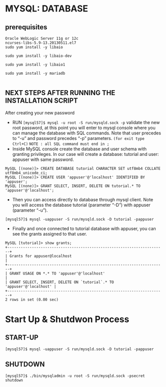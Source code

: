 # MYSQL: DATABASE

## prerequisites
```
Oracle WebLogic Server 11g or 12c
ncurses-libs-5.9-13.20130511.el7
sudo yum install -y libaio

sudo yum install -y libaio-dev

sudo yum install -y libaio1

sudo yum install -y mariadb


```
## NEXT STEPS AFTER RUNNING THE INSTALLATION SCRIPT
After creating your new password

* RUN  ```[mysql57]$ mysql -u root -S run/mysqld.sock -p```  validate the new root password, at this point you will enter to mysql console where you can manage the database with SQL commands. Note that user precedes to “-u” and password precedes “-p” parameters.
                                        ```(for exit type Ctrl+C)```
                                   ```NOTE : all SQL command must end in ;```
* Inside MySQL console create the database and user schema with granting privileges. In our case will create a database: tutorial and user: appuser with same password.
```
MySQL [(none)]> CREATE DATABASE tutorial CHARACTER SET utf8mb4 COLLATE utf8mb4_unicode_ci;
MySQL [(none)]> CREATE USER 'appuser'@'localhost' IDENTIFIED BY 'appuser';
MySQL [(none)]> GRANT SELECT, INSERT, DELETE ON tutorial.* TO 'appuser'@'localhost';
```

* Then you can access directly to database through mysql client. Note you will access the database tutorial (parameter “-D”) with  appuser (parameter “-u”).
```
[mysql57]$ mysql -uappuser -S run/mysqld.sock -D tutorial -pappuser
```

* Finally and once connected to tutorial database with appuser, you can see the grants assigned to that user.
```
MySQL [tutorial]> show grants;
+-----------------------------------------------------------------------+
| Grants for appuser@localhost                                          |
+-----------------------------------------------------------------------+
| GRANT USAGE ON *.* TO 'appuser'@'localhost'                           |
| GRANT SELECT, INSERT, DELETE ON `tutorial`.* TO 'appuser'@'localhost' |
+-----------------------------------------------------------------------+
2 rows in set (0.00 sec)
```

# Start Up & Shutdwon Process

## START-UP
``` 
[mysql57]$ mysql -uappuser -S run/mysqld.sock -D tutorial -pappuser
```

## SHUTDOWN
```
[mysql57]$ ./bin/mysqladmin -u root -S run/mysqld.sock -psecret shutdown
```
